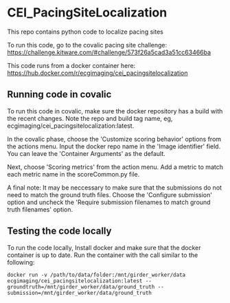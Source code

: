 # CEI_PacingSiteLocalization
This repo contains python code to localize pacing sites 


To run this code, go to the covalic pacing site challenge:
https://challenge.kitware.com/#challenge/573f26a5cad3a51cc63466ba

This code runs from a docker container here:
https://hub.docker.com/r/ecgimaging/cei_pacingsitelocalization

## Running code in covalic
To run this code in covalic, make sure the docker repository has a build 
with the recent changes.   Note the repo and build tag name, eg, 
ecgimaging/cei_pacingsitelocalization:latest.

In the covalic phase, choose the 'Customize scoring behavior' options from
the actions menu.  Input the docker repo name in the 'Image identifier' 
field.  You can leave the 'Container Arguments' as the default.  

Next, choose 'Scoring metrics' from the action menu.  Add a metric to match
each metric name in the scoreCommon.py file.  

A final note: It may be neccessary to make sure that the submissions do not
need to match the ground truth files.  Choose the 'Configure submission' 
option and uncheck the 'Require submission filenames to match ground truth 
filenames' option.

## Testing the code locally
To run the code locally, Install docker and make sure that the docker 
container is up to date.  Run the container with the call similar to 
the following:

`docker run -v /path/to/data/folder:/mnt/girder_worker/data ecgimaging/cei_pacingsitelocalization:latest --groundtruth=/mnt/girder_worker/data/ground_truth --submission=/mnt/girder_worker/data/ground_truth`

